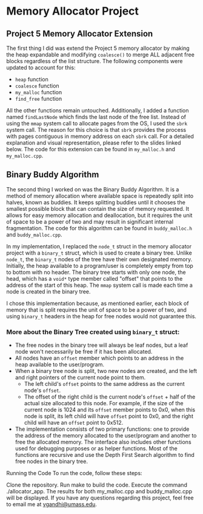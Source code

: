 # Memory Allocator Project

## Project 5 Memory Allocator Extension

The first thing I did was extend the Project 5 memory allocator by making the heap expandable and modifying `coalesce()` to merge ALL adjacent free blocks regardless of the list structure. The following components were updated to account for this:

- `heap` function
- `coalesce` function
- `my_malloc` function
- `find_free` function

All the other functions remain untouched. Additionally, I added a function named `findLastNode` which finds the last node of the free list. Instead of using the `mmap` system call to allocate pages from the OS, I used the `sbrk` system call. The reason for this choice is that `sbrk` provides the process with pages contiguous in memory address on each `sbrk` call. For a detailed explanation and visual representation, please refer to the slides linked below. The code for this extension can be found in `my_malloc.h` and `my_malloc.cpp`.

## Binary Buddy Algorithm

The second thing I worked on was the Binary Buddy Algorithm. It is a method of memory allocation where available space is repeatedly split into halves, known as buddies. It keeps splitting buddies until it chooses the smallest possible block that can contain the size of memory requested. It allows for easy memory allocation and deallocation, but it requires the unit of space to be a power of two and may result in significant internal fragmentation. The code for this algorithm can be found in `buddy_malloc.h` and `buddy_malloc.cpp`.

In my implementation, I replaced the `node_t` struct in the memory allocator project with a `binary_t` struct, which is used to create a binary tree. Unlike `node_t`, the `binary_t` nodes of the tree have their own designated memory. Initially, the heap available to a program/user is completely empty from top to bottom with no header. The binary tree starts with only one node, the head, which has a `void*` type member called "offset" that points to the address of the start of this heap. The `mmap` system call is made each time a node is created in the binary tree.

I chose this implementation because, as mentioned earlier, each block of memory that is split requires the unit of space to be a power of two, and using `binary_t` headers in the heap for free nodes would not guarantee this.

### More about the Binary Tree created using `binary_t` struct:

- The free nodes in the binary tree will always be leaf nodes, but a leaf node won't necessarily be free if it has been allocated.
- All nodes have an `offset` member which points to an address in the heap available to the user/program.
- When a binary tree node is split, two new nodes are created, and the left and right pointers of the current node point to them.
  - The left child's `offset` points to the same address as the current node's `offset`.
  - The offset of the right child is the current node's `offset` + half of the actual size allocated to this node. For example, if the size of the current node is 1024 and its `offset` member points to 0x0, when this node is split, its left child will have `offset` point to 0x0, and the right child will have an `offset` point to 0x512.
- The implementation consists of two primary functions: one to provide the address of the memory allocated to the user/program and another to free the allocated memory. The interface also includes other functions used for debugging purposes or as helper functions. Most of the functions are recursive and use the Depth First Search algorithm to find free nodes in the binary tree.

Running the Code
To run the code, follow these steps:

Clone the repository.
Run make to build the code.
Execute the command ./allocator_app.
The results for both my_malloc.cpp and buddy_malloc.cpp will be displayed.
If you have any questions regarding this project, feel free to email me at vgandhi@umass.edu.
